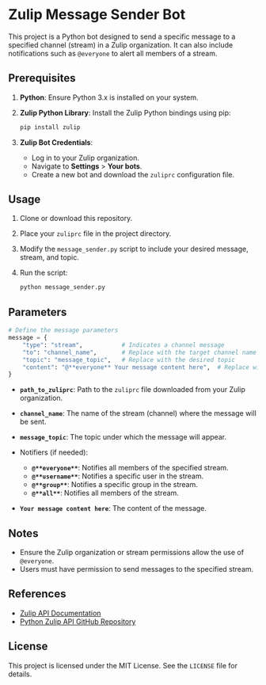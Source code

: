 # Zulip Message Sender Bot

This project is a Python bot designed to send a specific message to a specified channel (stream) in a Zulip organization. It can also include notifications such as `@everyone` to alert all members of a stream.

## Prerequisites

1. **Python**: Ensure Python 3.x is installed on your system.
2. **Zulip Python Library**: Install the Zulip Python bindings using pip:

   ```bash
   pip install zulip
   ```

3. **Zulip Bot Credentials**:
   - Log in to your Zulip organization.
   - Navigate to **Settings** > **Your bots**.
   - Create a new bot and download the `zuliprc` configuration file.

## Usage

1. Clone or download this repository.
2. Place your `zuliprc` file in the project directory.
3. Modify the `message_sender.py` script to include your desired message, stream, and topic.
4. Run the script:

   ```bash
   python message_sender.py
   ```

## Parameters

```python
# Define the message parameters
message = {
    "type": "stream",           # Indicates a channel message
    "to": "channel_name",       # Replace with the target channel name
    "topic": "message_topic",   # Replace with the desired topic
    "content": "@**everyone** Your message content here",  # Replace with your message
}
```

- **`path_to_zuliprc`**: Path to the `zuliprc` file downloaded from your Zulip organization.
- **`channel_name`**: The name of the stream (channel) where the message will be sent.
- **`message_topic`**: The topic under which the message will appear.

- Notifiers (if needed):
  - **`@**everyone**`**: Notifies all members of the specified stream.
  - **`@**username**`**: Notifies a specific user in the stream.
  - **`@**group**`**: Notifies a specific group in the stream.
  - **`@**all**`**: Notifies all members of the stream.

- **`Your message content here`**: The content of the message.

## Notes

- Ensure the Zulip organization or stream permissions allow the use of `@everyone`.
- Users must have permission to send messages to the specified stream.

## References

- [Zulip API Documentation](https://zulip.com/api/)
- [Python Zulip API GitHub Repository](https://github.com/zulip/python-zulip-api)

## License

This project is licensed under the MIT License. See the `LICENSE` file for details.
